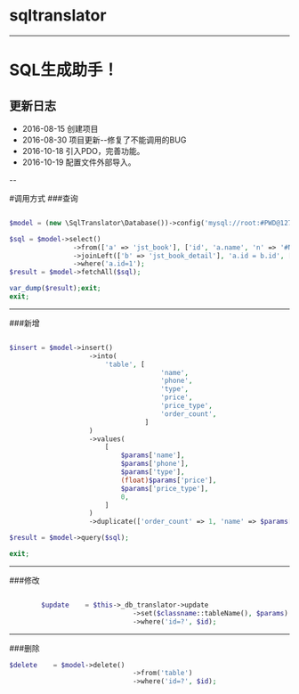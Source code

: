 # sqltranslator
-------------
# SQL生成助手！
## 更新日志
+ 2016-08-15 创建项目
+ 2016-08-30 项目更新--修复了不能调用的BUG
+ 2016-10-18 引入PDO，完善功能。
+ 2016-10-19 配置文件外部导入。

--

#调用方式
###查询
```php

$model = (new \SqlTranslator\Database())->config('mysql://root:#PWD@127.0.0.1:3306/demo')->pick('pdo');

$sql = $model->select()
                ->from(['a' => 'jst_book'], ['id', 'a.name', 'n' => '#NOW()'])
                ->joinLeft(['b' => 'jst_book_detail'], 'a.id = b.id', ['b.detail', 'b.cconte', 's' => '#NOW()'])
                ->where('a.id=1');
$result = $model->fetchAll($sql);

var_dump($result);exit;
exit;

```

-----------------

###新增
```php

$insert = $model->insert()
                    ->into(
                        'table', [
                                      'name',
                                      'phone',
                                      'type',
                                      'price',
                                      'price_type',
                                      'order_count',
                                  ]
                    )
                    ->values(
                        [
                            $params['name'],
                            $params['phone'],
                            $params['type'],
                            (float)$params['price'],
                            $params['price_type'],
                            0,
                        ]
                    )
                    ->duplicate(['order_count' => 1, 'name' => $params['name']]);

$result = $model->query($sql);

exit;

```
-----------------

###修改

```php

        $update    = $this->_db_translator->update
                               ->set($classname::tableName(), $params)
                               ->where('id=?', $id);

```                               
-----------------

###删除
```php
$delete    = $model->delete()
                               ->from('table')
                               ->where('id=?', $id);

```                           